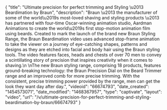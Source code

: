 {
    "title": "Ultimate precision for perfect trimming and Styling \u2013 Beardimation by Braun",
    "description": "Braun \u2013 the manufacturer of some of the world\u2019s most-loved shaving and styling products \u2013 has partnered with four-time Oscar-winning animation studio, Aardman Animations to create the world\u2019s first stop-motion animation film using beards. Created to mark the launch of the brand new Braun Styling Range, the Braun Beardimation video uses advanced stop-frame animation to take the viewer on a journey of eye-catching shapes, patterns and designs as they are etched into facial and body hair using the Braun styling tools. The video features faces, heads and chests of over 70 men to convey a scintillating story of precision that inspires creativity when it comes to shaving.\n \nThe new Braun styling range, comprising 18 products, features ground-breaking technology: the Braun Precision Dial on the Beard Trimmer range and an improved comb for more precise trimming.  With the consistent, precise trimming power provided by the range, men can get the look they want day after day.",
    "videoid": "66674793",
    "date_created": "1454573071",
    "date_modified": "1468367957",
    "type": "captivate",
    "layout": "video",
    "url": "\/v\/ultimate-precision-for-perfect-trimming-and-styling-beardimation-by-braun\/66674793"
}